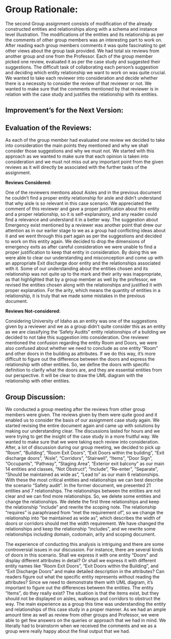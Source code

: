 # Group Rationale:

The second Group assignment consists of modification of the already constructed entities and relationships along with a schema and instance level illustration. The modifications of the entities and its relationship as per the comments of other group members was an interesting part to work on. After reading each group members comments it was quite fascinating to get other views about the group task provided. We had total six reviews from another group and one from the Professor. Each of the group member picked one review, evaluated it as per the case study and suggested their suggestions. The difficult task of collaborating each person’s suggestion and deciding which entity relationship we want to work on was quite crucial. We wanted to take each reviewer into consideration and decide whether there is a necessity to consider the review of that reviewer or not. We wanted to make sure that the comments mentioned by that reviewer is in relation with the case study and justifies the relationship with its entities. 

## Improvement’s for the Next Version:

## Evaluation of the Reviews:

As each of the group member had evaluated one review we decided to take into consideration the main points they mentioned and why we shall consider those suggestions and why we must not. We started with this approach as we wanted to make sure that each opinion is taken into consideration and we must not miss out any important point from the given reviews as it will directly be associated with the further tasks of the assignment.

**Reviews Considered:**

One of the reviewers mentions about Aisles and in the previous document he couldn’t find a proper entity relationship for aisle and didn’t understand that why aisle is so relevant in this case scenario. We appreciated the comment of this reviewer and gave a proper justification about this entity and a proper relationship, so it is self-explanatory, and any reader could find a relevance and understand it in a better way. The suggestion about Emergency exist mentioned by a reviewer was another point that drew our attention as in our earlier stage to we as a group had conflicting ideas about it and we went through this part again as per the suggestions and decided to work on this entity again. We decided to drop the dimensions of emergency exits as after careful consideration we were unable to find a proper justification to keep that entity in consideration. By doing this we were able to clear our understanding and misconception and come up with an appropriate Exit discharge door entity and the relationships associated with it. Some of our understanding about the entities chosen and its relationship was not quite up to the mark and their arity was inappropriate, as that highlighted that by a group member as well by the professor, we revised the entities chosen along with the relationships and justified it with proper explanation. For the arity, which means the quantity of entities in a relationship, it is truly that we made some mistakes in the previous document. 


**Reviews Not-considered:**

Considering University of Idaho as an entity was one of the suggestions given by a reviewer and we as a group didn’t quite consider this as an entity as we are classifying the ‘Safety Audits” entity relationships of a building we decided to not take this suggestion into consideration. One reviewer mentioned the confusion regarding the entity Room and Doors, we were also confused about whether we need to conclude as one entity “Room” and other doors in the building as attributes. If we do this way, it’s more difficult to figure out the difference between the doors and express the relationship with other entities. So, we define the doors with specific definition to clarify what the doors are, and they are essential entities from our perspective. It will be clear to draw the UML diagram with the relationship with other entities. 	

## Group Discussion:

We conducted a group meeting after the reviews from other group members were given. The reviews given by them were quite good and it enabled us to consider the basis of our assignment case study again. We started revising the entire document again and came up with solutions by making our understanding clear. The discussions lasted for hours and we were trying to get the insight of the case study in a more fruitful way.  We wanted to make sure that we were taking each review into consideration. After, a lot of discussion during our group meeting, we decided to pick up “Room”, “Building”, “Room Exit Doors”, “Exit Doors within the building”, “Exit discharge doors”, “Aisle”, “Corridors”, “Stairwell”, “Items”, “Door Sign”, “Occupants”, “Pathway”, “Staging Area”, “Exterior exit balcony” as our main 14 entities and classes, “Not Obstruct”, “Include”, “Re-enter”, “Separate”, “Should be maintained as wide as”, “Lead to” as our main 6 relationships. With these the most critical entities and relationships we can best describe the scenario “Safety audit”. In the former document, we presented 21 entities and 7 relationships. The relationships between the entities are not clear and we can find more relationships. So, we delete some entities and change the relationships. We delete the first three relationships and keep the relationship “include” and rewrite the scoping note. The relationship “requires” is paraphrased from “met the requirement of”, so we change the relationship into “be maintained as wide as”, which describes the width of doors or corridors should met the width requirement. We have changed the relationships and keep the relationship “includes”, and we rewrite some relationships including domain, codomain, arity and scoping document. 

The experience of conducting this analysis is intriguing and there are some controversial issues in our discussion. For instance, there are several kinds of doors in this scenario. Shall we express it with one entity “Doors” and display different attributes in detail? Or shall we express it with different entity names like “Room Exit Doors”, “Exit Doors within the Building”, and “Exit Discharge Doors” and make detailed description in the attributes? Can readers figure out what the specific entity represents without reading the attributes? Since we need to demonstrate them with UML diagram, it’s important to figure out the differences between the entities. The entity “Items”, do they really exist? The situation is that the items exist, but they should not be displayed on aisles, walkways and corridors to obstruct the way. The main experience as a group this time was understanding the entity and relationships of this case study in a proper manner. As we had an ample amount time as well as review from other groups and Professor, we were able to get few answers on the queries or approach that we had in mind. We literally had to brainstorm when we received the comments and we as a group were really happy about the final output that we had.
